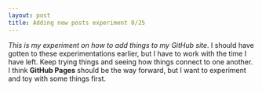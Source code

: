 ```yaml
---
layout: post
title: Adding new posts experiment 8/25
---
```


_This is my experiment on how to add things to my GitHub site_. I should have gotten to these experimentations earlier, but I have to work with the time I have left. Keep trying things and seeing how things connect to one another. I think **GitHub Pages** should be the way forward, but I want to experiment and toy with some things first.